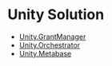 # Unity Solution

- [Unity.GrantManager](Unity.GrantManager/README.md)
- [Unity.Orchestrator](Unity.Orchestrator/README.md)
- [Unity.Metabase](Unity.Metabase/README.md)